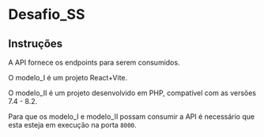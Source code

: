 # Desafio_SS

## Instruções
A API fornece os endpoints para serem consumidos.

O modelo_I é um projeto React+Vite.

O modelo_II é um projeto desenvolvido em PHP, compatível com as versões 7.4 - 8.2.

Para que os modelo_I e modelo_II possam consumir a API é necessário que esta esteja em execução na porta `8000`.
